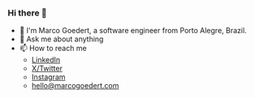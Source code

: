 ### Hi there 👋

- 🧉 I'm Marco Goedert, a software engineer from Porto Alegre, Brazil.
- 💬 Ask me about anything
- 📫 How to reach me
  - [LinkedIn](https://www.linkedin.com/in/marcogoedert)
  - [X/Twitter](https://twitter.com/Marco_Goedert)
  - [Instagram](https://www.instagram.com/marco.goedert)
  - [hello@marcogoedert.com](mailto:hello@marcogoedert.com)
